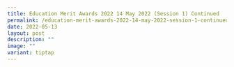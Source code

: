 ```yaml
---
title: Education Merit Awards 2022 14 May 2022 (Session 1) Continued
permalink: /education-merit-awards-2022-14-may-2022-session-1-continued/
date: 2022-05-13
layout: post
description: ""
image: ""
variant: tiptap
---
```


